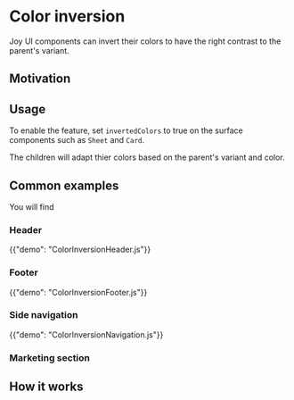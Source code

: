 # Color inversion

<p class="description">Joy UI components can invert their colors to have the right contrast to the parent's variant.</p>

## Motivation

## Usage

To enable the feature, set `invertedColors` to true on the surface components such as `Sheet` and `Card`.

The children will adapt thier colors based on the parent's variant and color.

<!-- demo that can changed between variants, colors -->

## Common examples

You will find

### Header

{{"demo": "ColorInversionHeader.js"}}

### Footer

{{"demo": "ColorInversionFooter.js"}}

### Side navigation

{{"demo": "ColorInversionNavigation.js"}}

### Marketing section

## How it works
